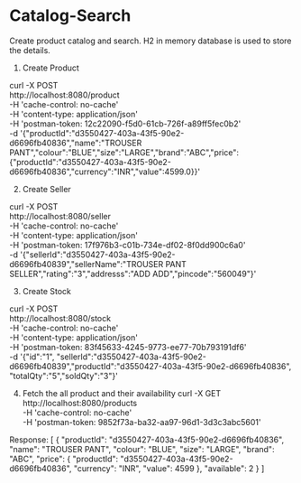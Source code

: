 # Catalog-Search

Create product catalog and search. H2 in memory database is used to store the details.

1) Create Product

curl -X POST \
  http://localhost:8080/product \
  -H 'cache-control: no-cache' \
  -H 'content-type: application/json' \
  -H 'postman-token: 12c22090-f5d0-61cb-726f-a89ff5fec0b2' \
  -d '{"productId":"d3550427-403a-43f5-90e2-d6696fb40836","name":"TROUSER PANT","colour":"BLUE","size":"LARGE","brand":"ABC","price":{"productId":"d3550427-403a-43f5-90e2-d6696fb40836","currency":"INR","value":4599.0}}'
  
  
 2) Create Seller
 
  curl -X POST \
  http://localhost:8080/seller \
  -H 'cache-control: no-cache' \
  -H 'content-type: application/json' \
  -H 'postman-token: 17f976b3-c01b-734e-df02-8f0dd900c6a0' \
  -d '{"sellerId":"d3550427-403a-43f5-90e2-d6696fb40839","sellerName":"TROUSER PANT SELLER","rating":"3","addresss":"ADD ADD","pincode":"560049"}'
  
 3) Create Stock
 
  curl -X POST \
  http://localhost:8080/stock \
  -H 'cache-control: no-cache' \
  -H 'content-type: application/json' \
  -H 'postman-token: 83f45633-4245-9773-ee77-70b793191df6' \
  -d '{"id":"1",
	"sellerId":"d3550427-403a-43f5-90e2-d6696fb40839","productId":"d3550427-403a-43f5-90e2-d6696fb40836",
"totalQty":"5","soldQty":"3"}'

4) Fetch the all product and their availability
curl -X GET \
  http://localhost:8080/products \
  -H 'cache-control: no-cache' \
  -H 'postman-token: 9852f73a-ba32-aa97-96d1-3d3c3abc5601'
  
  
  Response:
  [
    {
        "productId": "d3550427-403a-43f5-90e2-d6696fb40836",
        "name": "TROUSER PANT",
        "colour": "BLUE",
        "size": "LARGE",
        "brand": "ABC",
        "price": {
            "productId": "d3550427-403a-43f5-90e2-d6696fb40836",
            "currency": "INR",
            "value": 4599
        },
        "available": 2
    }
]
